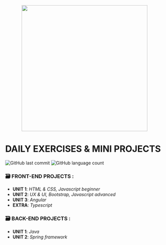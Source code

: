 <div align="center">
<img src="https://github.com/Elekekic/EPICODE-REPO/assets/157897660/76b00f36-7d92-4652-a6cc-00a296ebee5d" width="400px" />
</div>

<h1 > DAILY EXERCISES & MINI PROJECTS </h1>

![GitHub last commit](https://img.shields.io/github/last-commit/Elekekic/EPICODE-REPO?style=flat&color=purple) ![GitHub language count](https://img.shields.io/github/languages/count/Elekekic/EPICODE-REPO?color=blue)


### 🗃️ FRONT-END PROJECTS :

  - **UNIT 1**:  _HTML & CSS, Javascript beginner_
  - **UNIT 2**:  _UX & UI, Bootstrap, Javascript advanced_
  - **UNIT 3**:  _Angular_
  - **EXTRA**:  _Typescript_

### 🗃️ BACK-END PROJECTS :
  - **UNIT 1**:  _Java_
  - **UNIT 2**:  _Spring framework_
